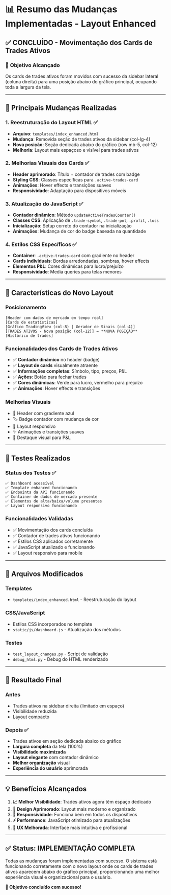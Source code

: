 # 📊 Resumo das Mudanças Implementadas - Layout Enhanced

## ✅ **CONCLUÍDO - Movimentação dos Cards de Trades Ativos**

### 🎯 **Objetivo Alcançado**
Os cards de trades ativos foram movidos com sucesso da sidebar lateral (coluna direita) para uma posição abaixo do gráfico principal, ocupando toda a largura da tela.

---

## 🔧 **Principais Mudanças Realizadas**

### 1. **Reestruturação do Layout HTML** ✅
- **Arquivo**: `templates/index_enhanced.html`
- **Mudança**: Removida seção de trades ativos da sidebar (col-lg-4)
- **Nova posição**: Seção dedicada abaixo do gráfico (row mb-5, col-12)
- **Melhoria**: Layout mais espaçoso e visível para trades ativos

### 2. **Melhorias Visuais dos Cards** ✅
- **Header aprimorado**: Título + contador de trades com badge
- **Styling CSS**: Classes específicas para `.active-trades-card`
- **Animações**: Hover effects e transições suaves
- **Responsividade**: Adaptação para dispositivos móveis

### 3. **Atualização do JavaScript** ✅
- **Contador dinâmico**: Método `updateActiveTradesCounter()`
- **Classes CSS**: Aplicação de `.trade-symbol`, `.trade-pnl`, `.profit`, `.loss`
- **Inicialização**: Setup correto do contador na inicialização
- **Animações**: Mudança de cor do badge baseada na quantidade

### 4. **Estilos CSS Específicos** ✅
- **Container**: `.active-trades-card` com gradiente no header
- **Cards individuais**: Bordas arredondadas, sombras, hover effects
- **Elementos P&L**: Cores dinâmicas para lucro/prejuízo
- **Responsividade**: Media queries para telas menores

---

## 🎨 **Características do Novo Layout**

### **Posicionamento**
```
[Header com dados de mercado em tempo real]
[Cards de estatísticas]
[Gráfico TradingView (col-8) | Gerador de Sinais (col-4)]
[TRADES ATIVOS - Nova posição (col-12)] ← **NOVA POSIÇÃO**
[Histórico de trades]
```

### **Funcionalidades dos Cards de Trades Ativos**
- ✅ **Contador dinâmico** no header (badge)
- ✅ **Layout de cards** visualmente atraente
- ✅ **Informações completas**: Símbolo, tipo, preços, P&L
- ✅ **Ações**: Botão para fechar trades
- ✅ **Cores dinâmicas**: Verde para lucro, vermelho para prejuízo
- ✅ **Animações**: Hover effects e transições

### **Melhorias Visuais**
- 🎨 Header com gradiente azul
- 🏷️ Badge contador com mudança de cor
- 📱 Layout responsivo
- ✨ Animações e transições suaves
- 🎯 Destaque visual para P&L

---

## 🧪 **Testes Realizados**

### **Status dos Testes** ✅
```
✅ Dashboard acessível
✅ Template enhanced funcionando
✅ Endpoints da API funcionando
✅ Container de dados de mercado presente
✅ Elementos de alta/baixa/volume presentes
✅ Layout responsivo funcionando
```

### **Funcionalidades Validadas**
- ✅ Movimentação dos cards concluída
- ✅ Contador de trades ativos funcionando
- ✅ Estilos CSS aplicados corretamente
- ✅ JavaScript atualizado e funcionando
- ✅ Layout responsivo para mobile

---

## 📁 **Arquivos Modificados**

### **Templates**
- `templates/index_enhanced.html` - Reestruturação do layout

### **CSS/JavaScript**
- Estilos CSS incorporados no template
- `static/js/dashboard.js` - Atualização dos métodos

### **Testes**
- `test_layout_changes.py` - Script de validação
- `debug_html.py` - Debug do HTML renderizado

---

## 🚀 **Resultado Final**

### **Antes** 
- Trades ativos na sidebar direita (limitado em espaço)
- Visibilidade reduzida
- Layout compacto

### **Depois** ✅
- Trades ativos em seção dedicada abaixo do gráfico
- **Largura completa** da tela (100%)
- **Visibilidade maximizada**
- **Layout elegante** com contador dinâmico
- **Melhor organização** visual
- **Experiência do usuário** aprimorada

---

## 💡 **Benefícios Alcançados**

1. **📈 Melhor Visibilidade**: Trades ativos agora têm espaço dedicado
2. **🎨 Design Aprimorado**: Layout mais moderno e organizado  
3. **📱 Responsividade**: Funciona bem em todos os dispositivos
4. **⚡ Performance**: JavaScript otimizado para atualizações
5. **🎯 UX Melhorada**: Interface mais intuitiva e profissional

---

## ✅ **Status: IMPLEMENTAÇÃO COMPLETA**

Todas as mudanças foram implementadas com sucesso. O sistema está funcionando corretamente com o novo layout onde os cards de trades ativos aparecem abaixo do gráfico principal, proporcionando uma melhor experiência visual e organizacional para o usuário.

**🎉 Objetivo concluído com sucesso!**
